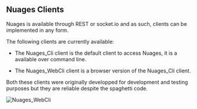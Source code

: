 ## Nuages Clients

Nuages is available through REST or socket.io and as such, clients can be implemented in any form. 

The following clients are currently available:

 * The Nuages_Cli client is the default client to access Nuages, it is a available over command line.

 * The Nuages_WebCli client is a browser version of the Nuages_Cli client.
 
 Both these clients were originally developped for development and testing purposes but they are reliable despite the spaghetti code.

![Nuages_WebCli](https://user-images.githubusercontent.com/19682240/56824893-c8981700-6825-11e9-9cdc-8d8a02245d61.PNG)
